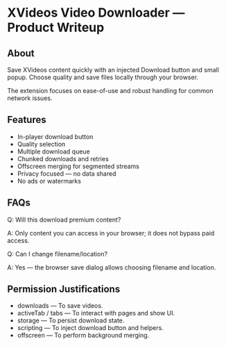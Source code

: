 # XVideos Video Downloader — Product Writeup

## About
Save XVideos content quickly with an injected Download button and small popup. Choose quality and save files locally through your browser.

The extension focuses on ease-of-use and robust handling for common network issues.

## Features

- In-player download button
- Quality selection
- Multiple download queue
- Chunked downloads and retries
- Offscreen merging for segmented streams
- Privacy focused — no data shared
- No ads or watermarks

## FAQs

Q: Will this download premium content?

A: Only content you can access in your browser; it does not bypass paid access.

Q: Can I change filename/location?

A: Yes — the browser save dialog allows choosing filename and location.

## Permission Justifications

- downloads — To save videos.
- activeTab / tabs — To interact with pages and show UI.
- storage — To persist download state.
- scripting — To inject download button and helpers.
- offscreen — To perform background merging.
